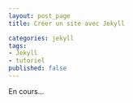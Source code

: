 ```yaml
---
layout: post_page
title: Créer un site avec Jekyll

categories: jekyll
tags:
- Jekyll
- tutoriel
published: false
---
```


En cours...